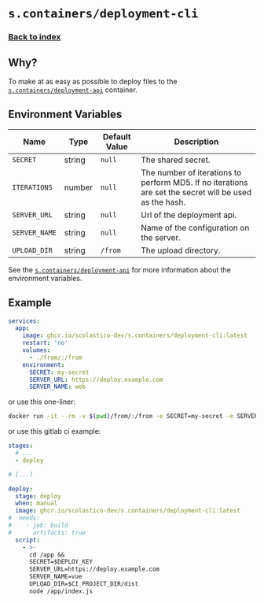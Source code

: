 # `s.containers/deployment-cli`

### [Back to index](../../README.md)

## Why?

To make at as easy as possible to deploy files to the [`s.containers/deployment-api`](../deployment-api/README.md) container.

## Environment Variables

| Name          | Type   | Default Value | Description                                                                                            |
|---------------|--------|---------------|--------------------------------------------------------------------------------------------------------|
| `SECRET`      | string | `null`        | The shared secret.                                                                                     |
| `ITERATIONS`  | number | `null`        | The number of iterations to perform MD5. If no iterations are set the secret will be used as the hash. |
| `SERVER_URL`  | string | `null`        | Url of the deployment api.                                                                             |
| `SERVER_NAME` | string | `null`        | Name of the configuration on the server.                                                               |
| `UPLOAD_DIR`  | string | `/from`       | The upload directory.                                                                                  |

See the [`s.containers/deployment-api`](../deployment-api/README.md) for more information about the environment variables.

## Example

```yaml
services:
  app:
    image: ghcr.io/scolastico-dev/s.containers/deployment-cli:latest
    restart: 'no'
    volumes:
      - ./from/:/from
    environment:
      SECRET: my-secret
      SERVER_URL: https://deploy.example.com
      SERVER_NAME: web
```

or use this one-liner:

```bash
docker run -it --rm -v $(pwd)/from/:/from -e SECRET=my-secret -e SERVER_URL=https://deploy.example.com -e SERVER_NAME=web ghcr.io/scolastico-dev/s.containers/deployment-cli:latest
```

or use this gitlab ci example:

```yaml
stages:
  # ...
  - deploy

# [...]

deploy:
  stage: deploy
  when: manual
  image: ghcr.io/scolastico-dev/s.containers/deployment-cli:latest
#  needs:
#    - job: build
#      artifacts: true
  script:
    - >-
      cd /app &&
      SECRET=$DEPLOY_KEY
      SERVER_URL=https://deploy.example.com
      SERVER_NAME=vue
      UPLOAD_DIR=$CI_PROJECT_DIR/dist
      node /app/index.js
```
